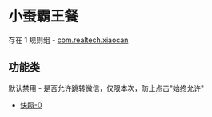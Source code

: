 # 小蚕霸王餐

存在 1 规则组 - [com.realtech.xiaocan](/src/apps/com.realtech.xiaocan.ts)

## 功能类

默认禁用 - 是否允许跳转微信，仅限本次，防止点击"始终允许"

- [快照-0](https://i.gkd.li/i/16504721)
